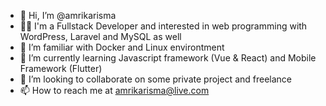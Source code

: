 - 👋 Hi, I’m @amrikarisma
- 🧑‍💻 I'm a Fullstack Developer and interested in web programming with WordPress, Laravel and MySQL as well
- 👀 I’m familiar with Docker and Linux environtment
- 🌱 I’m currently learning Javascript framework (Vue & React) and Mobile Framework (Flutter)
- 💞️ I’m looking to collaborate on some private project and freelance
- 📫 How to reach me at amrikarisma@live.com

<!---
amrikarisma/amrikarisma is a ✨ special ✨ repository because its `README.md` (this file) appears on your GitHub profile.
You can click the Preview link to take a look at your changes.
--->
